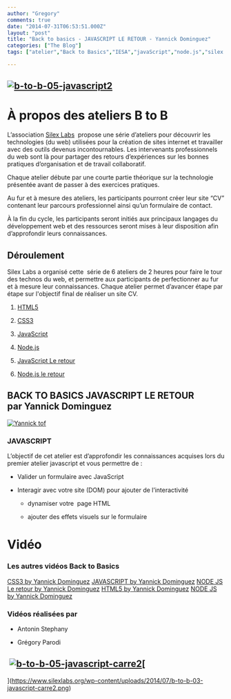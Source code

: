 ```yaml
---
author: "Gregory"
comments: true
date: "2014-07-31T06:53:51.000Z"
layout: "post"
title: "Back to basics - JAVASCRIPT LE RETOUR - Yannick Dominguez"
categories: ["The Blog"]
tags: ["atelier","Back to Basics","IESA","javaScript","node.js","silex labs","yannick dominguez"]

---
```

## [![b-to-b-05-javascript2](https://www.silexlabs.org/wp-content/uploads/2014/06/b-to-b-05-javascript2.png)](https://www.silexlabs.org/wp-content/uploads/2014/06/b-to-b-05-javascript2.png)




# À propos des ateliers B to B


L’association [Silex Labs](https://www.silexlabs.org/)  propose une série d’ateliers pour découvrir les technologies (du web) utilisées pour la création de sites internet et travailler avec des outils devenus incontournables. Les intervenants professionnels du web sont là pour partager des retours d’expériences sur les bonnes pratiques d’organisation et de travail collaboratif.

Chaque atelier débute par une courte partie théorique sur la technologie présentée avant de passer à des exercices pratiques.

Au fur et à mesure des ateliers, les participants pourront créer leur site “CV” contenant leur parcours professionnel ainsi qu’un formulaire de contact.

À la fin du cycle, les participants seront initiés aux principaux langages du développement web et des ressources seront mises à leur disposition afin d’approfondir leurs connaissances.


## Déroulement


Silex Labs a organisé cette  série de 6 ateliers de 2 heures pour faire le tour des technos du web, et permettre aux participants de perfectionner au fur et à mesure leur connaissances. Chaque atelier permet d’avancer étape par étape sur l'objectif final de réaliser un site CV.




  1. [HTML5](https://www.silexlabs.org/back-to-basics-html-5-yannick-dominguez/)


  2. [CSS3](https://www.silexlabs.org/back-to-basics-css3-by-yannick-dominguez/)


  3. [JavaScript](https://www.silexlabs.org/back-to-basics-javascript-yannick-dominguez/)


  4. [Node.js](https://www.silexlabs.org/back-to-basics-node-js-yannick-dominguez/)


  5. [JavaScript Le retour](https://www.silexlabs.org/back-to-basics-javascript-le-retour-yannick-dominguez/)


  6. [Node.js le retour](https://www.silexlabs.org/back-to-basics-node-js-le-retour-yannick-dominguez-2/)




## BACK TO BASICS JAVASCRIPT LE RETOUR par Yannick Dominguez


[![Yannick tof](https://www.silexlabs.org/wp-content/uploads/2014/07/Yannick-tof.png)](https://www.silexlabs.org/wp-content/uploads/2014/07/Yannick-tof.png)


### JAVASCRIPT


L’objectif de cet atelier est d’approfondir les connaissances acquises lors du premier atelier javascript et vous permettre de :




  * Valider un formulaire avec JavaScript


  * Interagir avec votre site (DOM) pour ajouter de l’interactivité


    * dynamiser votre  page HTML


    * ajouter des effets visuels sur le formulaire










# Vidéo









### Les autres vidéos Back to Basics


[CSS3 by Yannick Dominguez](https://www.silexlabs.org/back-to-basics-css3-by-yannick-dominguez/)
[JAVASCRIPT by Yannick Dominguez](https://www.silexlabs.org/back-to-basics-javascript-by-yannick-dominguez/)
[NODE JS Le retour by Yannick Dominguez](https://www.silexlabs.org/back-to-basics-node-js-le-retour-yannick-dominguez-2/)
[HTML5 by Yannick Dominguez](https://www.silexlabs.org/back-to-basics-html-5-yannick-dominguez/)
[NODE JS by Yannick Dominguez](https://www.silexlabs.org/back-to-basics-node-js-yannick-dominguez/)





### Vidéos réalisées par






  * Antonin Stephany


  * Grégory Parodi




##  [![b-to-b-05-javascript-carre2](https://www.silexlabs.org/wp-content/uploads/2014/06/b-to-b-05-javascript-carre2.png)](https://www.silexlabs.org/wp-content/uploads/2014/06/b-to-b-05-javascript-carre2.png)[
](https://www.silexlabs.org/wp-content/uploads/2014/07/b-to-b-03-javascript-carre2.png)





